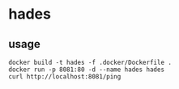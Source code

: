 # hades

## usage
```shell script
docker build -t hades -f .docker/Dockerfile .
docker run -p 8081:80 -d --name hades hades
curl http://localhost:8081/ping
```
